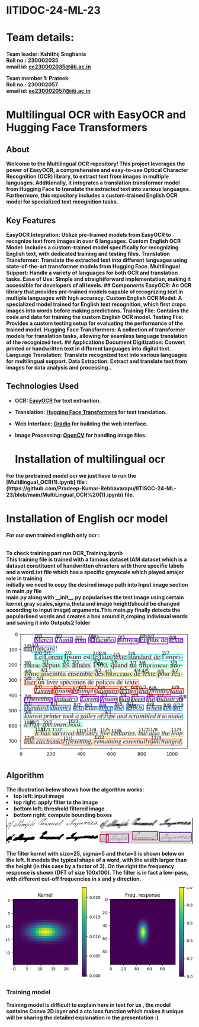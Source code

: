 # IITIDOC-24-ML-23
<h1>Team details: </h1>

<b>Team leader<b>: Kshithij Singhania <br>
<b>Roll no.<b>: 230002035   <br>
<b>email id<b>: ee230002035@iiti.ac.in   <br>

<b>Team member 1<b>: Prateek   <br>
<b>Roll no.<b>: 230002057     <br>
<b>email id<b>: ee230002057@iiti.ac.in   <br>



<p><h1>Multilingual OCR with EasyOCR and Hugging Face Transformers</h1>
<h2>About</h2>
Welcome to the Multilingual OCR repository! This project leverages the power of EasyOCR, a comprehensive and easy-to-use Optical Character Recognition (OCR) library, to extract text from images in multiple languages. Additionally, it integrates a translation transformer model from Hugging Face to translate the extracted text into various languages. Furthermore, this repository includes a custom-trained English OCR model for specialized text recognition tasks.

<h2>Key Features</h2>
EasyOCR Integration: Utilize pre-trained models from EasyOCR to recognize text from images in over 6 languages.
Custom English OCR Model: Includes a custom-trained model specifically for recognizing English text, with dedicated training and testing files.
Translation Transformer: Translate the extracted text into different languages using state-of-the-art transformer models from Hugging Face.
Multilingual Support: Handle a variety of languages for both OCR and translation tasks.
Ease of Use: Simple and straightforward implementation, making it accessible for developers of all levels.
## Components
EasyOCR: An OCR library that provides pre-trained models capable of recognizing text in multiple languages with high accuracy.
Custom English OCR Model: A specialized model trained for English text recognition, which first crops images into words before making predictions.
Training File: Contains the code and data for training the custom English OCR model.
Testing File: Provides a custom testing setup for evaluating the performance of the trained model.
Hugging Face Transformers: A collection of transformer models for translation tasks, allowing for seamless language translation of the recognized text.
## Applications
Document Digitization: Convert printed or handwritten text in different languages into digital text.
Language Translation: Translate recognized text into various languages for multilingual support.
Data Extraction: Extract and translate text from images for data analysis and processing..</p>

## Technologies Used

- **OCR**: [EasyOCR](https://github.com/JaidedAI/EasyOCR) for text extraction.
- **Translation**: [Hugging Face Transformers](https://github.com/huggingface/transformers) for text translation.
- **Web Interface**: [Gradio](https://gradio.app/) for building the web interface.
- **Image Processing**: [OpenCV](https://opencv.org/) for handling image files.

  <h1>Installation of multilingual ocr</h1>
<p> For the pretrained model ocr we just have to run the [Multilingual_OCR(1).ipynb] file : <br>(https://github.com/Pradeep-Kumar-Rebbavarapu/IITISOC-24-ML-23/blob/main/MultiLingual_OCR%20(1).ipynb) file. </p>


  <h1>Installation of English ocr model</h1>
  <p> For our own trained english only ocr :</p><br>
To check training part run OCR_Training.ipynb <br>
This training file is trained with a famous dataset IAM dataset which is a dataset constituent of handwritten chracters with there specific labels and a word.txt file which has a specific greyscale which played amajor role in training <br>
initially we need to copy the desired image path into Input image section in main.py file<br>
main.py along with __init__.py popularises the test image using certain kernel,gray scales,sigma,theta and image height(should be changed according to input image) arguments.This main.py finally detects the popularlised words and creates a box around it,croping indivisual words and saving it into Outputs2 folder<br>
<p>
<img src="image4.png">
</p>
<h2>Algorithm</h2>
The illustration below shows how the algorithm works:

<li>top left: input image</li>
<li>top right: apply filter to the image</li>
<li>bottom left: threshold filtered image</li>
<li>bottom right: compute bounding boxes</li>
<img src="imgae5.jpg">
<p>The filter kernel with size=25, sigma=5 and theta=3 is shown below on the left. It models the typical shape of a word, with the width larger than the height (in this case by a factor of 3). On the right the frequency response is shown (DFT of size 100x100). The filter is in fact a low-pass, with different cut-off frequencies in x and y direction.</p>
<img src="image6.jpg">
<h3>Training model</h3>
<p>
Training model is difficult to explain here in text for us , the model contains Convo 2D layer and a ctc loss function which makes it unique
<br>
will be sharing the detailed explanation in the presentation <b>:) </b> 
</p>



